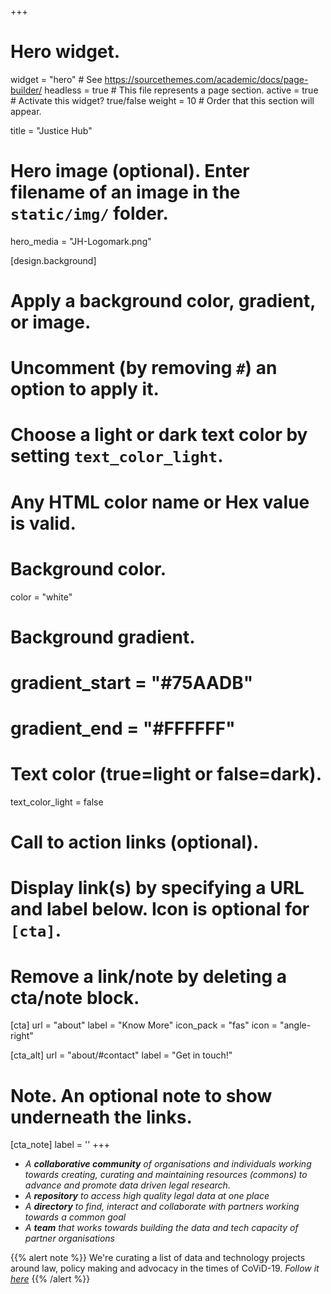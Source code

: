 +++
# Hero widget.
widget = "hero"  # See https://sourcethemes.com/academic/docs/page-builder/
headless = true  # This file represents a page section.
active = true  # Activate this widget? true/false
weight = 10  # Order that this section will appear.

title = "Justice Hub"

# Hero image (optional). Enter filename of an image in the `static/img/` folder.
hero_media = "JH-Logomark.png"

[design.background]
  # Apply a background color, gradient, or image.
  #   Uncomment (by removing `#`) an option to apply it.
  #   Choose a light or dark text color by setting `text_color_light`.
  #   Any HTML color name or Hex value is valid.

  # Background color.
  color = "white"
  
  # Background gradient.
  # gradient_start = "#75AADB"
  # gradient_end = "#FFFFFF"
  
  # Text color (true=light or false=dark).
  text_color_light = false

# Call to action links (optional).
#   Display link(s) by specifying a URL and label below. Icon is optional for `[cta]`.
#   Remove a link/note by deleting a cta/note block.
[cta]
  url = "about"
  label = "Know More"
  icon_pack = "fas"
  icon = "angle-right"
  
[cta_alt]
  url = "about/#contact"
  label = "Get in touch!"

# Note. An optional note to show underneath the links.
[cta_note]
  label = ''
+++

* _A **collaborative community** of organisations and individuals working towards creating, curating and maintaining resources (commons) to advance and promote data driven legal research._ 
* _A **repository** to access high quality legal data at one place_ 
* _A **directory** to find, interact and collaborate with partners working towards a common goal_
* _A **team** that works towards building the data and tech capacity of partner organisations_ 

<!--<span style="text-shadow: none;"><a class="github-button" href="https://github.com/gcushen/hugo-academic" data-icon="octicon-star" data-size="large" data-show-count="true" aria-label="Star this on GitHub">Star</a><script async defer src="https://buttons.github.io/buttons.js"></script></span>-->


{{% alert note %}}
We're curating a list of data and technology projects around law, policy making and advocacy in the times of CoViD-19. _Follow it [here](covid-19/)_
{{% /alert %}}